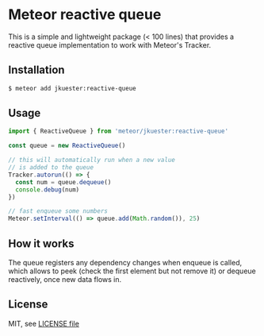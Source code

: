 # Meteor reactive queue

This is a simple and lightweight package (< 100 lines) that provides a reactive
queue implementation to work with Meteor's Tracker.

## Installation

```bash
$ meteor add jkuester:reactive-queue
```

## Usage

```javascript
import { ReactiveQueue } from 'meteor/jkuester:reactive-queue'

const queue = new ReactiveQueue()

// this will automatically run when a new value
// is added to the queue
Tracker.autorun(() => {
  const num = queue.dequeue()
  console.debug(num)
})

// fast enqueue some numbers
Meteor.setInterval(() => queue.add(Math.random()), 25)
```

## How it works

The queue registers any dependency changes when enqueue is called, which allows
to peek (check the first element but not remove it) or dequeue reactively, once
new data flows in.

## License

MIT, see [LICENSE file](./LICENSE)
